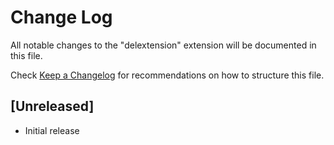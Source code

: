 # Change Log

All notable changes to the "delextension" extension will be documented in this file.

Check [Keep a Changelog](http://keepachangelog.com/) for recommendations on how to structure this file.

## [Unreleased]

- Initial release